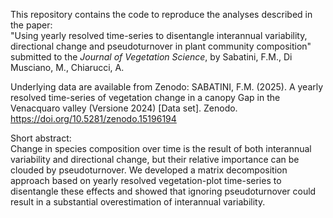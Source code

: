 This repository contains the code to reproduce the analyses described in the paper:  
"Using yearly resolved time-series to disentangle interannual variability, directional change and pseudoturnover in plant community composition" submitted to the *Journal of Vegetation Science*, by Sabatini, F.M., Di Musciano, M., Chiarucci, A. 

Underlying data are available from Zenodo: 
SABATINI, F.M. (2025). A yearly resolved time-series of vegetation change in a canopy Gap in the Venacquaro valley (Versione 2024) [Data set]. Zenodo. https://doi.org/10.5281/zenodo.15196194


Short abstract:  
Change in species composition over time is the result of both interannual variability and directional change, but their relative importance can be clouded by pseudoturnover. We developed a matrix decomposition approach based on yearly resolved vegetation-plot time-series to disentangle these effects and showed that ignoring pseudoturnover could result in a substantial overestimation of interannual variability.